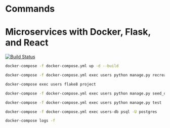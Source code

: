 # Commands

# Microservices with Docker, Flask, and React

[![Build Status](https://travis-ci.com/icruzr93/microservices-ulearning.svg?token=yymzpcbz5E6PUXJj9jfT&branch=master)](https://travis-ci.com/icruzr93/microservices-ulearning)

```sh
docker-compose -f docker-compose.yml up -d --build
```

```sh
docker-compose -f docker-compose.yml exec users python manage.py recreate_db
```

```sh
docker-compose exec users flake8 project
```

```sh
docker-compose -f docker-compose.yml exec users python manage.py seed_db
```

```sh
docker-compose -f docker-compose.yml exec users python manage.py test
```

```sh
docker-compose -f docker-compose.yml exec users-db psql -U postgres
```

```sh
docker-compose logs -f
```
